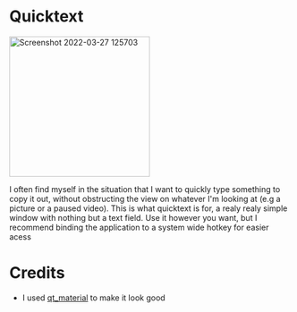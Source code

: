 # Quicktext
<img width="251" alt="Screenshot 2022-03-27 125703" src="https://user-images.githubusercontent.com/71030751/160264025-6e19ba42-49c3-4e80-bec3-8db8a17691dd.png">

I often find myself in the situation that I want to quickly type something to copy it out, without obstructing the view on whatever I'm looking at (e.g a picture or a paused video). This is what quicktext is for, a realy realy simple window with nothing but a text field. Use it however you want, but I recommend binding the application to a system wide hotkey for easier acess

# Credits

- I used [qt_material](https://github.com/UN-GCPDS/qt-material) to make it look good

